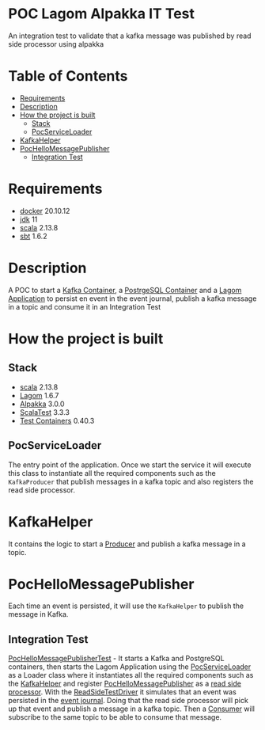 # POC Lagom Alpakka IT Test

An integration test to validate that a kafka message was published by read side processor using alpakka

# Table of Contents

- [Requirements](#requirements)
- [Description](#description)
- [How the project is built](#how-the-project-is-built)
    - [Stack](#stack)
    - [PocServiceLoader](#pocserviceloader)
- [KafkaHelper](#kafkahelper)
- [PocHelloMessagePublisher](#pochellomessagepublisher)
    - [Integration Test](#integration-test)

# Requirements

- [docker](https://www.docker.com/) 20.10.12
- [jdk](https://adoptopenjdk.net/) 11
- [scala](https://www.scala-lang.org/) 2.13.8
- [sbt](https://www.scala-sbt.org/) 1.6.2

# Description

A POC to start a [Kafka Container](https://hub.docker.com/r/confluentinc/cp-kafka/), a 
[PostrgeSQL Container](https://hub.docker.com/_/postgres) and a [Lagom Application](https://www.lagomframework.com/) to 
persist en event in the event journal, publish a kafka message in a topic and consume it in an Integration Test 

# How the project is built

## Stack

- [scala](https://www.scala-lang.org/) 2.13.8
- [Lagom](https://www.lagomframework.com/) 1.6.7
- [Alpakka](https://doc.akka.io/docs/alpakka/current/index.html) 3.0.0
- [ScalaTest](https://www.scalatest.org/) 3.3.3
- [Test Containers](https://github.com/testcontainers/testcontainers-scala) 0.40.3

## PocServiceLoader

The entry point of the application. Once we start the service it will execute this class to instantiate all the
required components such as the `KafkaProducer` that publish messages in a kafka topic and also registers the read
side processor.

# KafkaHelper

It contains the logic to start a [Producer](https://doc.akka.io/docs/alpakka-kafka/current/producer.html) and publish
a kafka message in a topic.

# PocHelloMessagePublisher

Each time an event is persisted, it will use the `KafkaHelper` to publish the message in Kafka.

## Integration Test

[PocHelloMessagePublisherTest](src/test/scala/com/gaston/hello/lagom/PocHelloMessagePublisherTest.scala) - It starts
a Kafka and PostgreSQL containers, then starts the Lagom Application using the 
[PocServiceLoader](src/main/scala/com/gaston/hello/lagom/PocServiceLoader.scala) as a Loader class where it instantiates
all the required components such as the [KafkaHelper](src/main/scala/com/gaston/hello/lagom/KafkaHelper.scala) and 
register [PocHelloMessagePublisher](src/main/scala/com/gaston/hello/lagom/PocHelloMessagePublisher.scala) as a 
[read side processor](https://www.lagomframework.com/documentation/1.6.x/scala/ReadSide.html). With the 
[ReadSideTestDriver](https://www.lagomframework.com/documentation/1.6.x/scala/api/com/lightbend/lagom/scaladsl/testkit/ReadSideTestDriver.html)
it simulates that an event was persisted in the [event journal](https://www.lagomframework.com/documentation/1.6.x/scala/UsingAkkaPersistenceTyped.html).
Doing that the read side processor will pick up that event and publish a message in a kafka topic. Then a 
[Consumer](https://doc.akka.io/docs/alpakka-kafka/current/consumer.html) will subscribe to the same topic to be able to
consume that message.
